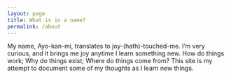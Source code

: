 ```yaml
---
layout: page
title: What is in a name?
permalink: /about
---
```


My name, Ayo-kan-mi, translates to joy-(hath)-touched-me. I’m very curious, and it brings me joy anytime I learn something new. How do things work; Why do things exist; Where do things come from? This site is my attempt to document some of my thoughts as I learn new things.
